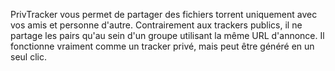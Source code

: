 PrivTracker vous permet de partager des fichiers torrent uniquement avec vos amis et personne d'autre. Contrairement aux trackers publics, il ne partage les pairs qu'au sein d'un groupe utilisant la même URL d'annonce. Il fonctionne vraiment comme un tracker privé, mais peut être généré en un seul clic.
